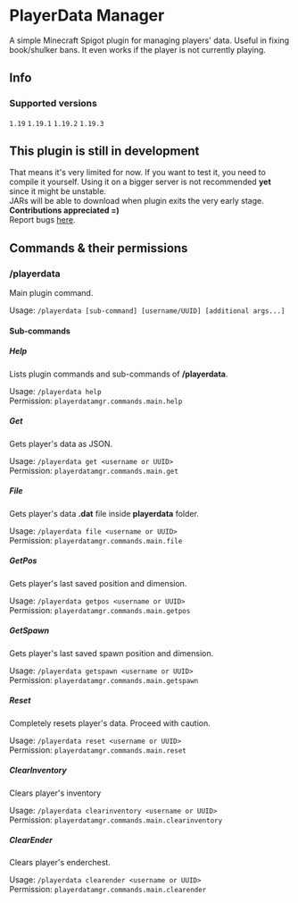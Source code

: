 # PlayerData Manager
A simple Minecraft Spigot plugin for managing players' data. Useful in fixing book/shulker bans.
It even works if the player is not currently playing.
## Info
### Supported versions
`1.19` `1.19.1` `1.19.2` `1.19.3`

## This plugin is still in development
That means it's very limited for now. If you want to test it, you need to compile it yourself.
Using it on a bigger server is not recommended **yet** since it might be unstable.  
JARs will be able to download when plugin exits the very early stage.  
**Contributions appreciated =)**  
Report bugs [here](https://github.com/Wolfyxon/PlayerDataManager/issues).

## Commands & their permissions
### /playerdata
Main plugin command.

Usage: `/playerdata [sub-command] [username/UUID] [additional args...] `
#### Sub-commands
##### Help
Lists plugin commands and sub-commands of **/playerdata**.

Usage: `/playerdata help`  
Permission: `playerdatamgr.commands.main.help`

##### Get
Gets player's data as JSON.

Usage: `/playerdata get <username or UUID>`  
Permission: `playerdatamgr.commands.main.get`

##### File
Gets player's data **.dat** file inside **playerdata** folder.

Usage: `/playerdata file <username or UUID>`  
Permission: `playerdatamgr.commands.main.file`

##### GetPos
Gets player's last saved position and dimension. 

Usage: `/playerdata getpos <username or UUID>`  
Permission: `playerdatamgr.commands.main.getpos`

##### GetSpawn
Gets player's last saved spawn position and dimension.

Usage: `/playerdata getspawn <username or UUID>`  
Permission: `playerdatamgr.commands.main.getspawn`

##### Reset
Completely resets player's data. Proceed with caution.

Usage: `/playerdata reset <username or UUID>`  
Permission: `playerdatamgr.commands.main.reset`

##### ClearInventory
Clears player's inventory

Usage: `/playerdata clearinventory <username or UUID>`  
Permission: `playerdatamgr.commands.main.clearinventory`

##### ClearEnder
Clears player's enderchest.

Usage: `/playerdata clearender <username or UUID>`  
Permission: `playerdatamgr.commands.main.clearender`
